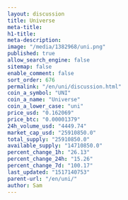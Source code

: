 ```yaml
---
layout: discussion
title: Universe
meta-title: 
h1-title: 
meta-description: 
image: "/media/1382968/uni.png"
published: true
allow_search_engine: false
sitemap: false
enable_comment: false
sort_order: 676
permalink: "/en/uni/discussion.html"
coin_a_symbol: "UNI"
coin_a_name: "Universe"
coin_a_lower_case: "uni"
price_usd: "0.162069"
price_btc: "0.00001379"
24h_volume_usd: "4449.74"
market_cap_usd: "25910850.0"
total_supply: "25910850.0"
available_supply: "14710850.0"
percent_change_1h: "26.13"
percent_change_24h: "15.26"
percent_change_7d: "100.17"
last_updated: "1517140753"
parent-url: "/en/uni/"
author: Sam
---
```


